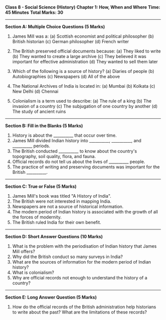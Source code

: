 
**Class 8 - Social Science (History)**
**Chapter 1: How, When and Where**
**Time: 45 Minutes**
**Total Marks: 30**

---

**Section A: Multiple Choice Questions (5 Marks)**

1.  James Mill was a:
    (a) Scottish economist and political philosopher
    (b) British historian
    (c) German philosopher
    (d) French writer

2.  The British preserved official documents because:
    (a) They liked to write
    (b) They wanted to create a large archive
    (c) They believed it was important for effective administration
    (d) They wanted to sell them later

3.  Which of the following is a source of history?
    (a) Diaries of people
    (b) Autobiographies
    (c) Newspapers
    (d) All of the above

4.  The National Archives of India is located in:
    (a) Mumbai
    (b) Kolkata
    (c) New Delhi
    (d) Chennai

5.  Colonialism is a term used to describe:
    (a) The rule of a king
    (b) The invasion of a country
    (c) The subjugation of one country by another
    (d) The study of ancient ruins

---

**Section B: Fill in the Blanks (5 Marks)**

1.  History is about the __________ that occur over time.
2.  James Mill divided Indian history into __________, __________, and __________ periods.
3.  The British conducted __________ to know about the country's topography, soil quality, flora, and fauna.
4.  Official records do not tell us about the lives of __________ people.
5.  The practice of writing and preserving documents was important for the British __________.

---

**Section C: True or False (5 Marks)**

1.  James Mill's book was titled "A History of India".
2.  The British were not interested in mapping India.
3.  Newspapers are not a source of historical information.
4.  The modern period of Indian history is associated with the growth of all the forces of modernity.
5.  The British ruled India for their own benefit.

---

**Section D: Short Answer Questions (10 Marks)**

1.  What is the problem with the periodisation of Indian history that James Mill offers?
2.  Why did the British conduct so many surveys in India?
3.  What are the sources of information for the modern period of Indian history?
4.  What is colonialism?
5.  Why are official records not enough to understand the history of a country?

---

**Section E: Long Answer Question (5 Marks)**

1.  How do the official records of the British administration help historians to write about the past? What are the limitations of these records?
